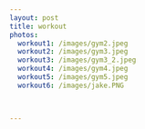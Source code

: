 ```yaml
---
layout: post
title: workout
photos:
  workout1: /images/gym2.jpeg
  workout2: /images/gym3.jpeg
  workout3: /images/gym3_2.jpeg
  workout4: /images/gym4.jpeg
  workout5: /images/gym5.jpeg
  workout6: /images/jake.PNG


 
---
```

